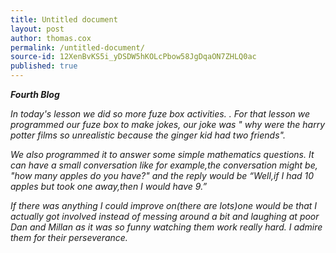 ```yaml
---
title: Untitled document
layout: post
author: thomas.cox
permalink: /untitled-document/
source-id: 12XenBvKS5i_yDSDW5hKOLcPbow58JgDqaON7ZHLQ0ac
published: true
---
```

**_Fourth Blog_**

*In today's lesson we did so more fuze box activities. . For that lesson we programmed our fuze box to make jokes, our joke was " why were the harry potter films so unrealistic because the ginger kid had two friends".*

*We also programmed it to answer some simple mathematics questions. It can have a small conversation like for example,the conversation might be, "how many apples do you have?" and the reply would be “Well,if I had 10 apples but took one away,then I would have 9.”*

*If there was anything I could improve on(there are lots)one would be that I actually got involved instead of messing around a bit and laughing at poor Dan and Millan as it was so funny watching them work really hard. I admire them for their perseverance.*

